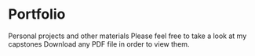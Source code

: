 # Portfolio
Personal projects and other materials
Please feel free to take a look at my capstones
Download any PDF file in order to view them.
